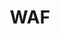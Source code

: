 ---
layout: post
title: WAF
tags: troubleshoots hollywood
categories: support
sub_categories: support_firewall
categories_title: Firewall
---